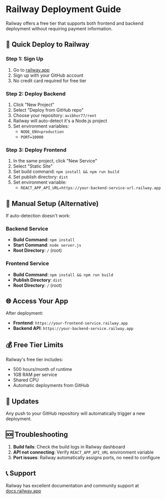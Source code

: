 # Railway Deployment Guide

Railway offers a free tier that supports both frontend and backend deployment without requiring payment information.

## 🚀 Quick Deploy to Railway

### Step 1: Sign Up
1. Go to [railway.app](https://railway.app)
2. Sign up with your GitHub account
3. No credit card required for free tier

### Step 2: Deploy Backend
1. Click "New Project"
2. Select "Deploy from GitHub repo"
3. Choose your repository: `avibhor77/rent`
4. Railway will auto-detect it's a Node.js project
5. Set environment variables:
   - `NODE_ENV=production`
   - `PORT=10000`

### Step 3: Deploy Frontend
1. In the same project, click "New Service"
2. Select "Static Site"
3. Set build command: `npm install && npm run build`
4. Set publish directory: `dist`
5. Set environment variable:
   - `REACT_APP_API_URL=https://your-backend-service-url.railway.app`

## 🔧 Manual Setup (Alternative)

If auto-detection doesn't work:

### Backend Service
- **Build Command**: `npm install`
- **Start Command**: `node server.js`
- **Root Directory**: `/` (root)

### Frontend Service
- **Build Command**: `npm install && npm run build`
- **Publish Directory**: `dist`
- **Root Directory**: `/` (root)

## 🌐 Access Your App

After deployment:
- **Frontend**: `https://your-frontend-service.railway.app`
- **Backend API**: `https://your-backend-service.railway.app`

## 💰 Free Tier Limits

Railway's free tier includes:
- 500 hours/month of runtime
- 1GB RAM per service
- Shared CPU
- Automatic deployments from GitHub

## 🔄 Updates

Any push to your GitHub repository will automatically trigger a new deployment.

## 🆘 Troubleshooting

1. **Build fails**: Check the build logs in Railway dashboard
2. **API not connecting**: Verify `REACT_APP_API_URL` environment variable
3. **Port issues**: Railway automatically assigns ports, no need to configure

## 📞 Support

Railway has excellent documentation and community support at [docs.railway.app](https://docs.railway.app) 
